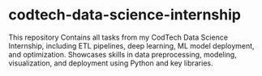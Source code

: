 # codtech-data-science-internship
This repository Contains all tasks from my CodTech Data Science Internship, including ETL pipelines, deep learning, ML model deployment, and optimization. Showcases skills in data preprocessing, modeling, visualization, and deployment using Python and key libraries.
